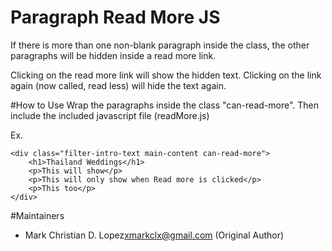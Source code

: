 # Paragraph Read More JS
If there is more than one non-blank paragraph inside the class, the other 
paragraphs will be hidden inside a read more link.

Clicking on the read more link will show the hidden text.
Clicking on the link again (now called, read less) will hide the text again.

#How to Use
Wrap the paragraphs inside the class "can-read-more".
Then include the included javascript file (readMore.js)

Ex.

```
<div class="filter-intro-text main-content can-read-more">
    <h1>Thailand Weddings</h1>
    <p>This will show</p>
    <p>This will only show when Read more is clicked</p>
    <p>This too</p>
</div>
```

#Maintainers
- Mark Christian D. Lopez<xmarkclx@gmail.com> (Original Author)